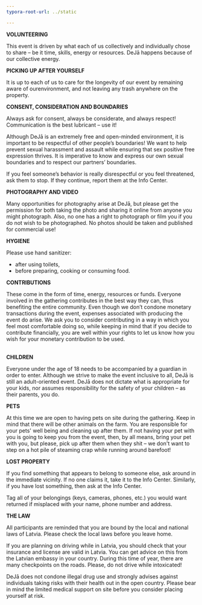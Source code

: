 ```yaml
---
typora-root-url: ../static

---
```


**VOLUNTEERING**

This event is driven by what each of us collectively and individually chose to share – be it time, skills, energy or resources. DeJā happens because of our collective energy.

**PICKING UP AFTER YOURSELF**

It is up to each of us to care for the longevity of our event by remaining aware of ourenvironment, and not leaving any trash anywhere on the property.				

**CONSENT, CONSIDERATION AND BOUNDARIES**

Always ask for consent, always be considerate, and always respect! Communication is the best lubricant – use it!

Although DeJā is an extremely free and open-minded environment, it is important to be respectful of other people’s boundaries! We want to help prevent sexual harassment and assault while ensuring that sex positive free expression thrives. It is imperative to know and express our own sexual boundaries and to respect our partners’ boundaries.

If you feel someone’s behavior is really disrespectful or you feel threatened, ask them to stop. If they continue, report them at the Info Center.

**PHOTOGRAPHY AND VIDEO**

Many opportunities for photography arise at DeJā, but please get the permission for both taking the photo and sharing it online from anyone you might photograph.  Also, no one has a right to photograph or film you if you do not wish to be photographed.
No photos should be taken and published for commercial use!

**HYGIENE**

Please use hand sanitizer:

- after using toilets,
- before preparing, cooking or consuming food.

**CONTRIBUTIONS**

These come in the form of time, energy, resources or funds. Everyone involved in the gathering contributes in the best way they can, thus benefiting the entire community. Even though we don’t condone monetary transactions during the event, expenses associated
with producing the event do arise. We ask you to consider contributing in a way in which you feel most comfortable doing so, while keeping in mind that if you decide to contribute financially, you are well within your rights to let us know how you wish for your monetary contribution to be used.

​		
**CHILDREN**

Everyone under the age of 18 needs to be accompanied by a guardian in order to enter. Although we strive to make the event inclusive to all, DeJā is still an adult-oriented event. DeJā does not dictate what is appropriate for your kids, nor assumes responsibility for the safety of your children – as their parents, you do.



**PETS**

At this time we are open to having pets on site during the gathering. Keep in mind that there will be other animals on the farm.   You are responsible for your pets' well being and cleaning up after them.   If not having your pet with you is going to keep you from the event, then, by all means, bring your pet with you, but please, pick up after them when they shit – we don't want to step on a hot pile of steaming crap while running around barefoot!

**LOST PROPERTY**

If you find something that appears to belong to someone else, ask around in the immediate vicinity.  If no one claims it, take it to the Info Center.  Similarly, if you have lost something, then ask at the Info Center.

Tag all of your belongings (keys, cameras, phones, etc.) you would want returned if misplaced with your name, phone number and address.

**THE LAW**

All participants are reminded that you are bound by the local and national laws of Latvia.  Please check the local laws before you leave home.

If you are planning on driving while in Latvia, you should check that your insurance and license are valid in Latvia.  You can get advice on this from the Latvian embassy in your country.  During this time of year, there are many checkpoints on the roads.  Please, do not drive while intoxicated!

DeJā does not condone illegal drug use and strongly advises against individuals taking risks with their health out in the open country. Please bear in mind the limited medical support on site before you consider placing yourself at risk.




​			
​		
​	


​			
​		
​	